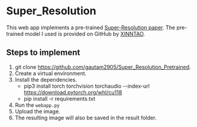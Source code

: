 # Super_Resolution

This web app implements a pre-trained [Super-Resolution paper](https://arxiv.org/pdf/2107.10833). The pre-trained model I used is provided on GitHub by [XINNTAO](https://github.com/xinntao/ESRGAN).

## Steps to implement
1. git clone https://github.com/gautam2905/Super_Resolution_Pretrained.
2. Create a virtual environment.
3. Install the dependencies.
    * pip3 install torch torchvision torchaudio --index-url https://download.pytorch.org/whl/cu118
    * pip install -r requirements.txt
4. Run the `webapp.py`
5. Upload the image.
6. The resulting image will also be saved in the result folder.
